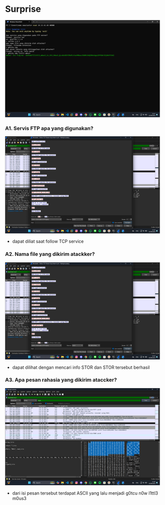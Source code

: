 # Surprise

![App Screenshot](https://github.com/masibelajar/Jarkom-Modul-1-2024-IT37/blob/main/Surprise/Screenshot%202024-09-22%20212722.png)

### A1. Servis FTP apa yang digunakan?

![App Screenshot](https://github.com/masibelajar/Jarkom-Modul-1-2024-IT37/blob/main/Surprise/Screenshot%202024-09-22%20212409.png)

+ dapat diliat saat follow TCP service

### A2. Nama file yang dikirim atackker?

![App Screenshot](https://github.com/masibelajar/Jarkom-Modul-1-2024-IT37/blob/main/Surprise/Screenshot%202024-09-22%20212409.png)

+ dapat dilihat dengan mencari info STOR dan STOR tersebut berhasil

### A3. Apa pesan rahasia yang dikirim ataccker?

![App Screenshot](https://github.com/masibelajar/Jarkom-Modul-1-2024-IT37/blob/main/Surprise/Screenshot%202024-09-22%20212610.png)

+ dari isi pesan tersebut terdapat ASCII yang lalu menjadi g0tcu n0w l1ttl3 m0us3

